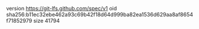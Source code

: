 version https://git-lfs.github.com/spec/v1
oid sha256:b11ec32ebe462a93c69b42f18d64d999ba82ea1536d629aa8af8654f71852979
size 41794
